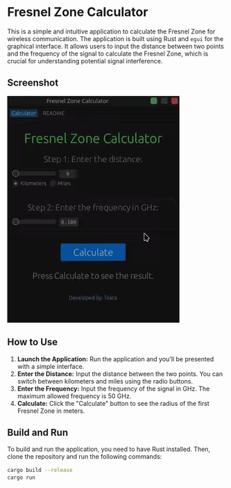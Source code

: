 # Fresnel Zone Calculator

This is a simple and intuitive application to calculate the Fresnel Zone for wireless communication. The application is built using Rust and `egui` for the graphical interface. It allows users to input the distance between two points and the frequency of the signal to calculate the Fresnel Zone, which is crucial for understanding potential signal interference.

## Screenshot

![Fresnel Zone Calculator in action](docs/ezgif-2-40bd29325b.gif)

## How to Use

1. **Launch the Application:** Run the application and you'll be presented with a simple interface.
2. **Enter the Distance:** Input the distance between the two points. You can switch between kilometers and miles using the radio buttons.
3. **Enter the Frequency:** Input the frequency of the signal in GHz. The maximum allowed frequency is 50 GHz.
4. **Calculate:** Click the "Calculate" button to see the radius of the first Fresnel Zone in meters.

## Build and Run

To build and run the application, you need to have Rust installed. Then, clone the repository and run the following commands:

```sh
cargo build --release
cargo run
```
